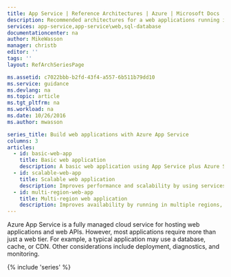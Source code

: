 ```yaml
---
title: App Service | Reference Architectures | Azure | Microsoft Docs
description: Recommended architectures for a web applications running in Microsoft Azure.
services: app-service,app-service\web,sql-database
documentationcenter: na
author: MikeWasson
manager: christb
editor: ''
tags: ''
layout: RefArchSeriesPage

ms.assetid: c7022bbb-b2fd-43f4-a557-6b511b79dd10
ms.service: guidance
ms.devlang: na
ms.topic: article
ms.tgt_pltfrm: na
ms.workload: na
ms.date: 10/26/2016
ms.author: mwasson

series_title: Build web applications with Azure App Service
columns: 3
articles:
  - id: basic-web-app
    title: Basic web application
    description: A basic web application using App Service plus Azure SQL Database.
  - id: scalable-web-app
    title: Scalable web application
    description: Improves performance and scalability by using services such as Azure Redis Cache, Azure CDN, and WebJobs.
  - id: multi-region-web-app
    title: Multi-region web application
    description: Improves availability by running in multiple regions, using Traffic Manager to fail over if the primary region goes down.
---
```


Azure App Service is a fully managed cloud service for hosting web applications and web APIs. However, most applications require more than just a web tier. For example, a typical application may use a database, cache, or CDN. Other considerations include deployment, diagnostics, and monitoring.

{% include 'series' %}